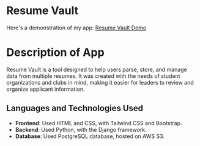 # Resume Vault
Here's a demonstration of my app: [Resume Vault Demo](https://youtu.be/Hk4B-zTcbow)

# Description of App

Resume Vault is a tool designed to help users parse, store, and manage data from multiple resumes. It was created with the needs of student organizations and clubs in mind, making it easier for leaders to review and organize applicant information.

## Languages and Technologies Used

- **Frontend**: Used HTML and CSS, with Tailwind CSS and Bootstrap.
- **Backend**: Used Python, with the Django framework.
- **Database**: Used PostgreSQL database, hosted on AWS S3.
